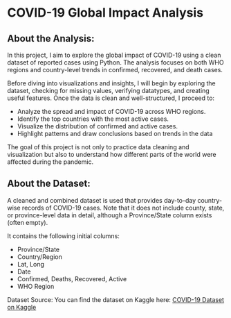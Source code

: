# COVID-19 Global Impact Analysis

## About the Analysis:

In this project, I aim to explore the global impact of COVID-19 using a clean dataset of reported cases using Python. The analysis focuses on both WHO regions and country-level trends in confirmed, recovered, and death cases.

Before diving into visualizations and insights, I will begin by exploring the dataset, checking for missing values, verifying datatypes, and creating useful features. Once the data is clean and well-structured, I proceed to:

- Analyze the spread and impact of COVID-19 across WHO regions.
- Identify the top countries with the most active cases.
- Visualize the distribution of confirmed and active cases.
- Highlight patterns and draw conclusions based on trends in the data

The goal of this project is not only to practice data cleaning and visualization but also to understand how different parts of the world were affected during the pandemic.

## About the Dataset:

A cleaned and combined dataset is used that provides day-to-day country-wise records of COVID-19 cases. Note that it does not include county, state, or province-level data in detail, although a Province/State column exists (often empty).

It contains the following initial columns:
- Province/State
- Country/Region
- Lat, Long
- Date
- Confirmed, Deaths, Recovered, Active
- WHO Region

Dataset Source:
You can find the dataset on Kaggle here: [COVID-19 Dataset on Kaggle](https://www.kaggle.com/datasets/imdevskp/corona-virus-report?select=covid_19_clean_complete.csv)
